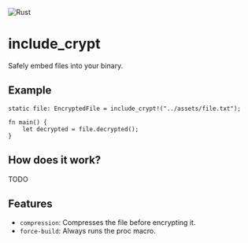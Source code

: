 ![Rust](https://github.com/not-matthias/include_crypt/workflows/Rust/badge.svg)

# include_crypt
Safely embed files into your binary.

## Example

```
static file: EncryptedFile = include_crypt!("../assets/file.txt");

fn main() {
    let decrypted = file.decrypted();
}
```

## How does it work? 

TODO

## Features

- `compression`: Compresses the file before encrypting it.
- `force-build`: Always runs the proc macro. 
